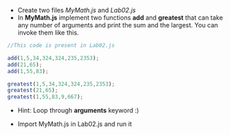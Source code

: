 * Create two files _MyMath.js_ and _Lab02.js_
* In __MyMath.js__ implement two functions __add__ and __greatest__ that can take any number of arguments and print the sum and the largest. You can invoke them like this.

``` javascript
//This code is present in Lab02.js 

add(1,5,34,324,324,235,2353);
add(21,65);
add(1,55,83);

greatest(1,5,34,324,324,235,2353);
greatest(21,65);
greatest(1,55,83,9,667);
``` 

* Hint: Loop through __arguments__ keyword :)

* Import MyMath.js in Lab02.js and run it